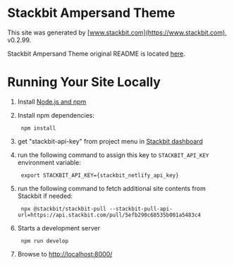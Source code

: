 # Stackbit Ampersand Theme

This site was generated by [www.stackbit.com](https://www.stackbit.com), v0.2.99.

Stackbit Ampersand Theme original README is located [here](./README.theme.md).

# Running Your Site Locally

1. Install [Node.js and npm](https://nodejs.org/en/)

1. Install npm dependencies:

        npm install

1. get "stackbit-api-key" from project menu in [Stackbit dashboard](https://app.stackbit.com/dashboard)

1. run the following command to assign this key to `STACKBIT_API_KEY` environment variable:

        export STACKBIT_API_KEY={stackbit_netlify_api_key}

1. run the following command to fetch additional site contents from Stackbit if needed:

        npx @stackbit/stackbit-pull --stackbit-pull-api-url=https://api.stackbit.com/pull/5efb290c68535b001a5483c4

1. Starts a development server

        npm run develop

1. Browse to [http://localhost:8000/](http://localhost:8000/)
